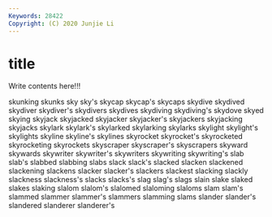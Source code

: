 ```yaml
---
Keywords: 28422
Copyright: (C) 2020 Junjie Li
---
```


# title

Write contents here!!!
 
skunking
skunks 
sky 
sky's 
skycap 
skycap's 
skycaps 
skydive 
skydived 
skydiver 
skydiver's
skydivers 
skydives 
skydiving 
skydiving's 
skydove 
skyed 
skying 
skyjack 
skyjacked 
skyjacker
skyjacker's 
skyjackers 
skyjacking 
skyjacks 
skylark 
skylark's 
skylarked 
skylarking 
skylarks 
skylight
skylight's 
skylights 
skyline 
skyline's 
skylines 
skyrocket 
skyrocket's 
skyrocketed 
skyrocketing 
skyrockets
skyscraper 
skyscraper's 
skyscrapers 
skyward 
skywards 
skywriter 
skywriter's 
skywriters 
skywriting 
skywriting's
slab 
slab's 
slabbed 
slabbing 
slabs 
slack 
slack's 
slacked 
slacken 
slackened
slackening 
slackens 
slacker 
slacker's 
slackers 
slackest 
slacking 
slackly 
slackness 
slackness's
slacks 
slacks's 
slag 
slag's 
slags 
slain 
slake 
slaked 
slakes 
slaking
slalom 
slalom's 
slalomed 
slaloming 
slaloms 
slam 
slam's 
slammed 
slammer 
slammer's
slammers 
slamming 
slams 
slander 
slander's 
slandered 
slanderer 
slanderer's 
